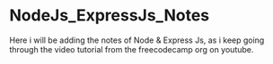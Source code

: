 # NodeJs_ExpressJs_Notes
Here i will be adding the notes of Node &amp; Express Js, as i keep going through the video tutorial from the freecodecamp org on youtube.
